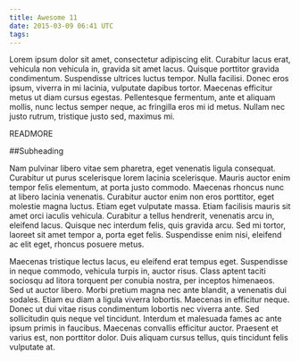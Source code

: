 ```yaml
---
title: Awesome 11
date: 2015-03-09 06:41 UTC
tags:
---
```


Lorem ipsum dolor sit amet, consectetur adipiscing elit. Curabitur lacus erat, vehicula non vehicula in, gravida sit amet lacus. Quisque porttitor gravida condimentum. Suspendisse ultrices luctus tempor. Nulla facilisi. Donec eros ipsum, viverra in mi lacinia, vulputate dapibus tortor. Maecenas efficitur metus ut diam cursus egestas. Pellentesque fermentum, ante et aliquam mollis, nunc lectus semper neque, ac fringilla eros mi id metus. Nullam nec justo rutrum, tristique justo sed, maximus mi. 

READMORE

##Subheading

Nam pulvinar libero vitae sem pharetra, eget venenatis ligula consequat. Curabitur ut purus scelerisque lorem lacinia scelerisque. Mauris auctor enim tempor felis elementum, at porta justo commodo. Maecenas rhoncus nunc at libero lacinia venenatis. Curabitur auctor enim non eros porttitor, eget molestie magna luctus. Etiam eget vulputate massa. Etiam facilisis mauris sit amet orci iaculis vehicula. Curabitur a tellus hendrerit, venenatis arcu in, eleifend lacus. Quisque nec interdum felis, quis gravida arcu. Sed mi tortor, laoreet sit amet tempor a, porta eget felis. Suspendisse enim nisi, eleifend ac elit eget, rhoncus posuere metus.

Maecenas tristique lectus lacus, eu eleifend erat tempus eget. Suspendisse in neque commodo, vehicula turpis in, auctor risus. Class aptent taciti sociosqu ad litora torquent per conubia nostra, per inceptos himenaeos. Sed ut auctor libero. Morbi pretium magna nec ante blandit, a venenatis dui sodales. Etiam eu diam a ligula viverra lobortis. Maecenas in efficitur neque. Donec ut dui vitae risus condimentum lobortis nec viverra ante. Sed sollicitudin quis neque vel tincidunt. Interdum et malesuada fames ac ante ipsum primis in faucibus. Maecenas convallis efficitur auctor. Praesent et varius est, non porttitor dolor. Duis aliquam cursus tellus, quis tincidunt felis vulputate at.

